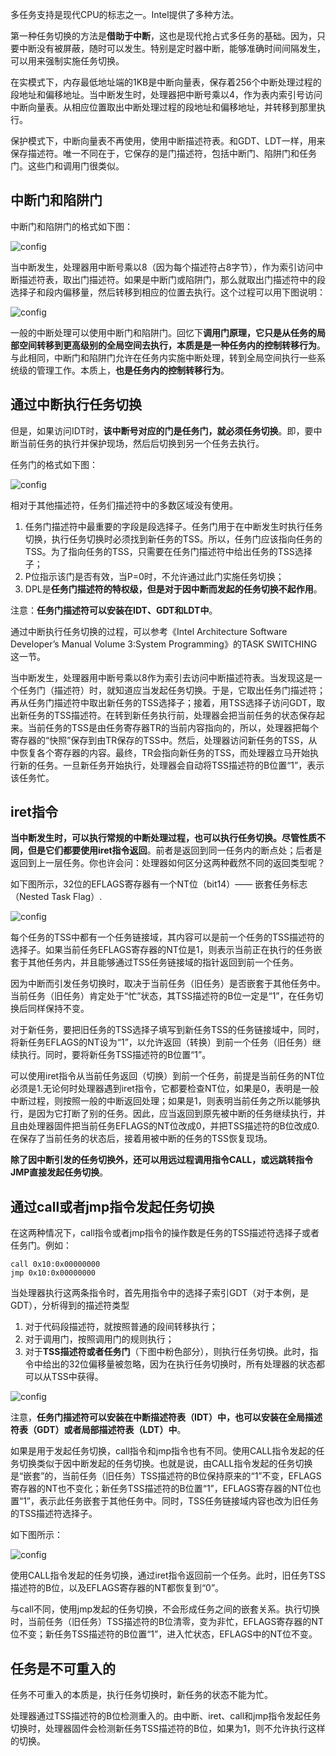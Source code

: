 多任务支持是现代CPU的标志之一。Intel提供了多种方法。

第一种任务切换的方法是**借助于中断**，这也是现代抢占式多任务的基础。因为，只要中断没有被屏蔽，随时可以发生。特别是定时器中断，能够准确时间间隔发生，可以用来强制实施任务切换。

在实模式下，内存最低地址端的1KB是中断向量表，保存着256个中断处理过程的段地址和偏移地址。当中断发生时，处理器把中断号乘以4，作为表内索引号访问中断向量表。从相应位置取出中断处理过程的段地址和偏移地址，并转移到那里执行。

保护模式下，中断向量表不再使用，使用中断描述符表。和GDT、LDT一样，用来保存描述符。唯一不同在于，它保存的是门描述符，包括中断门、陷阱门和任务门。这些门和调用门很类似。

## 中断门和陷阱门

中断门和陷阱门的格式如下图：

![config](images/2.png)

当中断发生，处理器用中断号乘以8（因为每个描述符占8字节），作为索引访问中断描述符表，取出门描述符。如果是中断门或陷阱门，那么就取出门描述符中的段选择子和段内偏移量，然后转移到相应的位置去执行。这个过程可以用下图说明：

![config](images/3.png)

一般的中断处理可以使用中断门和陷阱门。回忆下**调用门原理，它只是从任务的局部空间转移到更高级别的全局空间去执行，本质是是一种任务内的控制转移行为**。与此相同，中断门和陷阱门允许在任务内实施中断处理，转到全局空间执行一些系统级的管理工作。本质上，**也是任务内的控制转移行为**。

## 通过中断执行任务切换

但是，如果访问IDT时，**该中断号对应的门是任务门，就必须任务切换**。即，要中断当前任务的执行并保护现场，然后后切换到另一个任务去执行。

任务门的格式如下图：

![config](images/4.png)

相对于其他描述符，任务们描述符中的多数区域没有使用。

1. 任务门描述符中最重要的字段是段选择子。任务门用于在中断发生时执行任务切换，执行任务切换时必须找到新任务的TSS。所以，任务门应该指向任务的TSS。为了指向任务的TSS，只需要在任务门描述符中给出任务的TSS选择子；
2. P位指示该门是否有效，当P=0时，不允许通过此门实施任务切换；
3. DPL是**任务门描述符的特权级，但是对于因中断而发起的任务切换不起作用**。

注意：**任务门描述符可以安装在IDT、GDT和LDT中**。

通过中断执行任务切换的过程，可以参考《Intel Architecture Software Developer’s Manual Volume 3:System Programming》的TASK SWITCHING这一节。

当中断发生，处理器用中断号乘以8作为索引去访问中断描述符表。当发现这是一个任务门（描述符）时，就知道应当发起任务切换。于是，它取出任务门描述符；再从任务门描述符中取出新任务的TSS选择子；接着，用TSS选择子访问GDT，取出新任务的TSS描述符。在转到新任务执行前，处理器会把当前任务的状态保存起来。当前任务的TSS是由任务寄存器TR的当前内容指向的，所以，处理器把每个寄存器的“快照”保存到由TR保存的TSS中。然后，处理器访问新任务的TSS，从中恢复各个寄存器的内容。最终，TR会指向新任务的TSS，而处理器立马开始执行新的任务。一旦新任务开始执行，处理器会自动将TSS描述符的B位置“1”，表示该任务忙。

## iret指令

**当中断发生时，可以执行常规的中断处理过程，也可以执行任务切换。尽管性质不同，但是它们都要使用iret指令返回**。前者是返回到同一任务内的断点处；后者是返回到上一层任务。你也许会问：处理器如何区分这两种截然不同的返回类型呢？

如下图所示，32位的EFLAGS寄存器有一个NT位（bit14）—— 嵌套任务标志（Nested Task Flag）.

![config](images/5.png)

每个任务的TSS中都有一个任务链接域，其内容可以是前一个任务的TSS描述符的选择子。如果当前任务EFLAGS寄存器的NT位是1，则表示当前正在执行的任务嵌套于其他任务内，并且能够通过TSS任务链接域的指针返回到前一个任务。

因为中断而引发任务切换时，取决于当前任务（旧任务）是否嵌套于其他任务中。当前任务（旧任务）肯定处于“忙”状态，其TSS描述符的B位一定是“1”，在任务切换后同样保持不变。

对于新任务，要把旧任务的TSS选择子填写到新任务TSS的任务链接域中，同时，将新任务EFLAGS的NT设为“1”，以允许返回（转换）到前一个任务（旧任务）继续执行。同时，要将新任务TSS描述符的B位置“1”。

可以使用iret指令从当前任务返回（切换）到前一个任务，前提是当前任务的NT位必须是1.无论何时处理器遇到iret指令，它都要检查NT位，如果是0，表明是一般中断过程，则按照一般的中断返回处理；如果是1，则表明当前任务之所以能够执行，是因为它打断了别的任务。因此，应当返回到原先被中断的任务继续执行，并且由处理器固件把当前任务EFLAGS的NT位改成0，并把TSS描述符的B位改成0.在保存了当前任务的状态后，接着用被中断的任务的TSS恢复现场。

**除了因中断引发的任务切换外，还可以用远过程调用指令CALL，或远跳转指令JMP直接发起任务切换**。

## 通过call或者jmp指令发起任务切换

在这两种情况下，call指令或者jmp指令的操作数是任务的TSS描述符选择子或者任务门。例如：

```
call 0x10:0x00000000
jmp 0x10:0x00000000
```

当处理器执行这两条指令时，首先用指令中的选择子索引GDT（对于本例，是GDT），分析得到的描述符类型 

1. 对于代码段描述符，就按照普通的段间转移执行； 
2. 对于调用门，按照调用门的规则执行； 
3. 对于**TSS描述符或者任务门**（下图中粉色部分），则执行任务切换。此时，指令中给出的32位偏移量被忽略，因为在执行任务切换时，所有处理器的状态都可以从TSS中获得。

![config](images/6.png)

注意，**任务门描述符可以安装在中断描述符表（IDT）中，也可以安装在全局描述符表（GDT）或者局部描述符表（LDT）中**。

如果是用于发起任务切换，call指令和jmp指令也有不同。使用CALL指令发起的任务切换类似于因中断发起的任务切换。也就是说，由CALL指令发起的任务切换是“嵌套”的，当前任务（旧任务）TSS描述符的B位保持原来的“1”不变，EFLAGS寄存器的NT也不变化；新任务TSS描述符的B位置“1”，EFLAGS寄存器的NT位也置“1”，表示此任务嵌套于其他任务中。同时，TSS任务链接域内容也改为旧任务的TSS描述符选择子。

如下图所示：

![config](images/7.png)

使用CALL指令发起的任务切换，通过iret指令返回前一个任务。此时，旧任务TSS描述符的B位，以及EFLAGS寄存器的NT都恢复到“0”。

与call不同，使用jmp发起的任务切换，不会形成任务之间的嵌套关系。执行切换时，当前任务（旧任务）TSS描述符的B位清零，变为非忙，EFLAGS寄存器的NT位不变；新任务TSS描述符的B位置“1”，进入忙状态，EFLAGS中的NT位不变。

## 任务是不可重入的

任务不可重入的本质是，执行任务切换时，新任务的状态不能为忙。

处理器通过TSS描述符的B位检测重入的。由中断、iret、call和jmp指令发起任务切换时，处理器固件会检测新任务TSS描述符的B位，如果为1，则不允许执行这样的切换。